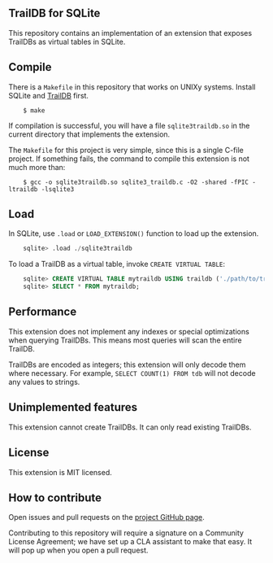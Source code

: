 TrailDB for SQLite
------------------

This repository contains an implementation of an extension that exposes
TrailDBs as virtual tables in SQLite.

Compile
-------

There is a `Makefile` in this repository that works on UNIXy systems. Install
SQLite and [TrailDB](https://traildb.io/) first.

```
    $ make
```

If compilation is successful, you will have a file `sqlite3traildb.so` in the
current directory that implements the extension.

The `Makefile` for this project is very simple, since this is a single C-file project. If something fails, the command to compile this extension is not much more than:

```
    $ gcc -o sqlite3traildb.so sqlite3_traildb.c -O2 -shared -fPIC -ltraildb -lsqlite3
```

Load
----

In SQLite, use `.load` or `LOAD_EXTENSION()` function to load up the extension.

```sql
    sqlite> .load ./sqlite3traildb
```

To load a TrailDB as a virtual table, invoke `CREATE VIRTUAL TABLE`:

```sql
    sqlite> CREATE VIRTUAL TABLE mytraildb USING traildb ('./path/to/traildb');
    sqlite> SELECT * FROM mytraildb;
```

Performance
-----------

This extension does not implement any indexes or special optimizations when
querying TrailDBs. This means most queries will scan the entire TrailDB.

TrailDBs are encoded as integers; this extension will only decode them where
necessary. For example, `SELECT COUNT(1) FROM tdb` will not decode any values
to strings.

Unimplemented features
----------------------

This extension cannot create TrailDBs. It can only read existing TrailDBs.

License
-------

This extension is MIT licensed.

How to contribute
-----------------

Open issues and pull requests on the [project GitHub page](https://github.com/traildb/traildb-sqlite3).

Contributing to this repository will require a signature on a Community License
Agreement; we have set up a CLA assistant to make that easy. It will pop up
when you open a pull request.
